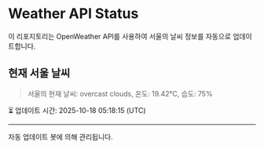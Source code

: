 
# Weather API Status

이 리포지토리는 OpenWeather API를 사용하여 서울의 날씨 정보를 자동으로 업데이트합니다.

## 현재 서울 날씨
> 서울의 현재 날씨: overcast clouds, 온도: 19.42°C, 습도: 75%

⏳ 업데이트 시간: 2025-10-18 05:18:15 (UTC)

---
자동 업데이트 봇에 의해 관리됩니다.
